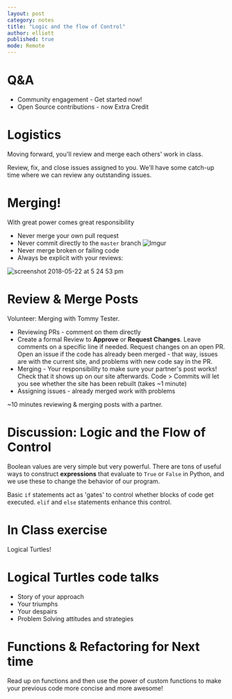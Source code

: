 ```yaml
---
layout: post
category: notes
title: "Logic and the flow of Control"
author: elliott
published: true
mode: Remote
---
```


# Q&A

* Community engagement - Get started now!
* Open Source contributions - now Extra Credit

# Logistics

Moving forward, you'll review and merge each others' work in class.

Review, fix, and close issues assigned to you. We'll have some catch-up time where
we can review any outstanding issues.

# Merging!

With great power comes great responsibility

* Never merge your own pull request
* Never commit directly to the `master` branch
![Imgur](http://i.imgur.com/sEFqgU7.png)
* Never merge broken or failing code
* Always be explicit with your reviews:

![screenshot 2018-05-22 at 5 24 53 pm](https://user-images.githubusercontent.com/1702745/40391297-c084aa2e-5de5-11e8-9eee-54c79744b2b8.png)


# Review & Merge Posts

Volunteer: Merging with Tommy Tester.

* Reviewing PRs - comment on them directly
* Create a formal Review to **Approve** or **Request Changes**.  Leave comments on a specific line if needed.  Request changes on an open PR.  Open an issue if the code has already been merged - that way, issues are with the current site, and problems with new code say in the PR.
* Merging - Your responsibility to make sure your partner's post works! Check that it shows up on our site afterwards.  Code > Commits will let you see whether the site has been rebuilt (takes ~1 minute)
* Assigning issues - already merged work with problems

~10 minutes reviewing & merging posts with a partner.

# Discussion: Logic and the Flow of Control

Boolean values are very simple but very powerful.  There are tons of useful ways to
construct **expressions** that evaluate to `True` or `False` in Python, and we use these
to change the behavior of our program.

Basic `if` statements act as 'gates' to control whether blocks of code get executed.
`elif` and `else` statements enhance this control.

# In Class exercise

Logical Turtles!

# Logical Turtles code talks

* Story of your approach
* Your triumphs
* Your despairs
* Problem Solving attitudes and strategies

# Functions & Refactoring for Next time

Read up on functions and then use the power of custom functions to make your previous code more concise and more awesome!
